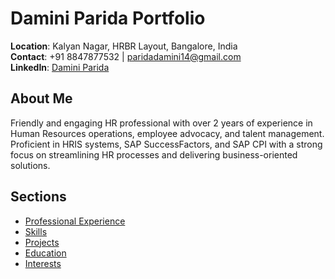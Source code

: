 # Damini Parida Portfolio

**Location**: Kalyan Nagar, HRBR Layout, Bangalore, India  
**Contact**: +91 8847877532 | [paridadamini14@gmail.com](mailto:paridadamini14@gmail.com)  
**LinkedIn**: [Damini Parida](https://www.linkedin.com/in/damini-parida)

## About Me
Friendly and engaging HR professional with over 2 years of experience in Human Resources operations, employee advocacy, and talent management. Proficient in HRIS systems, SAP SuccessFactors, and SAP CPI with a strong focus on streamlining HR processes and delivering business-oriented solutions.

## Sections
- [Professional Experience](./ProfessionalExperience/README.md)
- [Skills](./Skills/README.md)
- [Projects](./Projects/README.md)
- [Education](./Education/README.md)
- [Interests](./Interests/README.md)
